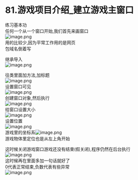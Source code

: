 # 81.游戏项目介绍_建立游戏主窗口

练习基本功<br />任何一个从一个窗口开始,我们首先来画窗口<br />![image.png](https://cdn.nlark.com/yuque/0/2019/png/349894/1559526872444-77b989eb-fa70-4128-be37-ca641c35f15a.png#align=left&display=inline&height=191&name=image.png&originHeight=174&originWidth=362&size=51417&status=done&width=398)<br />用的比较少,因为平常工作用的是网页<br />包域名倒着写

继承导入<br />![image.png](https://cdn.nlark.com/yuque/0/2019/png/349894/1559527033599-dd4be289-24c8-44fb-b22f-c0d98d48af2c.png#align=left&display=inline&height=142&name=image.png&originHeight=142&originWidth=290&size=30809&status=done&width=290)

往类里面加方法,加标题<br />![image.png](https://cdn.nlark.com/yuque/0/2019/png/349894/1559527096190-2562e35d-b58d-4f6a-b038-646f3d9ed0a4.png#align=left&display=inline&height=313&name=image.png&originHeight=313&originWidth=384&size=142531&status=done&width=384)<br />设置窗口可见<br />![image.png](https://cdn.nlark.com/yuque/0/2019/png/349894/1559527132819-b606242f-eb63-4021-96d3-cd81ff340833.png#align=left&display=inline&height=19&name=image.png&originHeight=19&originWidth=103&size=4747&status=done&width=103)<br />创建窗口对象,然后执行<br />![image.png](https://cdn.nlark.com/yuque/0/2019/png/349894/1559527196154-a76a3fde-64ab-4535-8fca-2d545c71ab41.png#align=left&display=inline&height=51&name=image.png&originHeight=51&originWidth=241&size=14709&status=done&width=241)<br />给窗口设置大小<br />![image.png](https://cdn.nlark.com/yuque/0/2019/png/349894/1559527217528-7d7565ab-3df3-46cf-86f3-36739502b177.png#align=left&display=inline&height=72&name=image.png&originHeight=72&originWidth=223&size=19867&status=done&width=223)<br />设置位置<br />![image.png](https://cdn.nlark.com/yuque/0/2019/png/349894/1559527236336-3aceb9c9-c1ea-4039-9169-b1b47fa30686.png#align=left&display=inline&height=77&name=image.png&originHeight=77&originWidth=200&size=22426&status=done&width=200)<br />游戏里的坐标系![image.png](https://cdn.nlark.com/yuque/0/2019/png/349894/1559527247969-6db8e800-b2f1-4c2e-b430-9936edce2a78.png#align=left&display=inline&height=437&name=image.png&originHeight=437&originWidth=649&size=115078&status=done&width=649)<br />游戏物体里定位也是从左上角开始

这时候关闭游戏窗口游戏还没有结束(假关闭),程序仍然在后台执行<br />![image.png](https://cdn.nlark.com/yuque/0/2019/png/349894/1559527348652-babf88e7-a4f6-425b-a51d-64c8e540b962.png#align=left&display=inline&height=21&name=image.png&originHeight=21&originWidth=127&size=2659&status=done&width=127)<br />这时候再在里面多加一句话就好了<br />0代表正常结束,负数代表有些异常<br />![image.png](https://cdn.nlark.com/yuque/0/2019/png/349894/1559527481511-73c75624-b4de-424b-91b2-e31489b52385.png#align=left&display=inline&height=30&name=image.png&originHeight=30&originWidth=240&size=9383&status=done&width=240)
